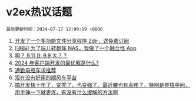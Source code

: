 # v2ex热议话题

`最后更新时间：2024-07-17 12:09:19 +0800`

1. [开发了一个多功能文件分享程序 Zdir，送免费订阅](https://www.v2ex.com/t/1057725)
1. [[送码] 为了玩儿转群晖 NAS，我做了一个融合怪 App](https://www.v2ex.com/t/1057901)
1. [啊？ 9.11 比 9.9 大？？](https://www.v2ex.com/t/1057939)
1. [2024 年客户端开发的最优解是什么?](https://www.v2ex.com/t/1057770)
1. [通勤电瓶车求推荐](https://www.v2ex.com/t/1057879)
1. [现在没有好用的顺风车平台](https://www.v2ex.com/t/1057876)
1. [搞开发快十年了，变秃了，也变强了。最近腰也有点疼了，特别是脊柱中间，用手锤一下就更疼，有没有什么缓解的方法啊](https://www.v2ex.com/t/1057875)

